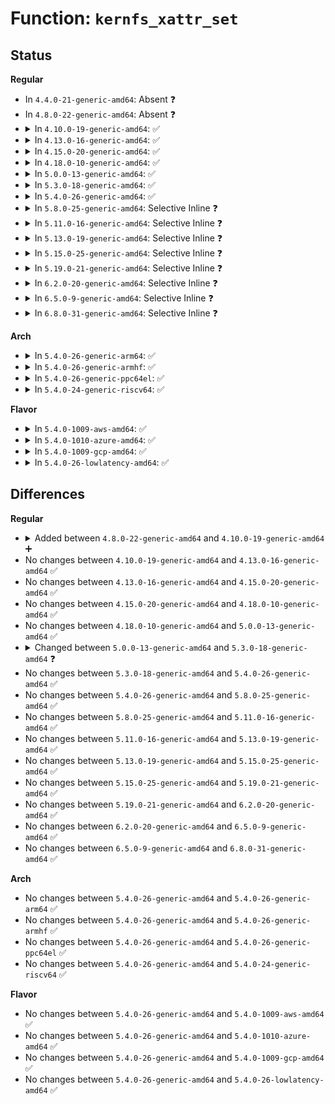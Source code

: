 # Function: <code>kernfs_xattr_set</code>

## Status
<b>Regular</b>
<ul>
<li>
In <code>4.4.0-21-generic-amd64</code>: Absent ❓
</li>
<li>
In <code>4.8.0-22-generic-amd64</code>: Absent ❓
</li>
<li>
<details>
<summary>In <code>4.10.0-19-generic-amd64</code>: ✅</summary>

```c
int kernfs_xattr_set(const struct xattr_handler * handler, struct dentry * unused, struct inode * inode, const char * suffix, const void * value, size_t size, int flags)
```

```json
{
  "name": "kernfs_xattr_set",
  "collision_type": "Unique Static",
  "inline_type": "No",
  "funcs": [
    {
      "addr": 18446744071581777152,
      "name": "kernfs_xattr_set",
      "external": false,
      "loc": "fs/kernfs/inode.c:322",
      "file": "fs/kernfs/inode.c",
      "inline": "seen, unknown",
      "caller_inline": [],
      "caller_func": []
    }
  ],
  "symbols": [
    {
      "addr": 18446744071581777152,
      "name": "kernfs_xattr_set",
      "section": ".text",
      "bind": "STB_LOCAL",
      "size": 99
    }
  ]
}
```
</details>
</li>
<li>
<details>
<summary>In <code>4.13.0-16-generic-amd64</code>: ✅</summary>

```c
int kernfs_xattr_set(const struct xattr_handler * handler, struct dentry * unused, struct inode * inode, const char * suffix, const void * value, size_t size, int flags)
```

```json
{
  "name": "kernfs_xattr_set",
  "collision_type": "Unique Static",
  "inline_type": "No",
  "funcs": [
    {
      "addr": 18446744071581831504,
      "name": "kernfs_xattr_set",
      "external": false,
      "loc": "fs/kernfs/inode.c:322",
      "file": "fs/kernfs/inode.c",
      "inline": "seen, unknown",
      "caller_inline": [],
      "caller_func": []
    }
  ],
  "symbols": [
    {
      "addr": 18446744071581831504,
      "name": "kernfs_xattr_set",
      "section": ".text",
      "bind": "STB_LOCAL",
      "size": 99
    }
  ]
}
```
</details>
</li>
<li>
<details>
<summary>In <code>4.15.0-20-generic-amd64</code>: ✅</summary>

```c
int kernfs_xattr_set(const struct xattr_handler * handler, struct dentry * unused, struct inode * inode, const char * suffix, const void * value, size_t size, int flags)
```

```json
{
  "name": "kernfs_xattr_set",
  "collision_type": "Unique Static",
  "inline_type": "No",
  "funcs": [
    {
      "addr": 18446744071581981104,
      "name": "kernfs_xattr_set",
      "external": false,
      "loc": "fs/kernfs/inode.c:323",
      "file": "fs/kernfs/inode.c",
      "inline": "seen, unknown",
      "caller_inline": [],
      "caller_func": []
    }
  ],
  "symbols": [
    {
      "addr": 18446744071581981104,
      "name": "kernfs_xattr_set",
      "section": ".text",
      "bind": "STB_LOCAL",
      "size": 99
    }
  ]
}
```
</details>
</li>
<li>
<details>
<summary>In <code>4.18.0-10-generic-amd64</code>: ✅</summary>

```c
int kernfs_xattr_set(const struct xattr_handler * handler, struct dentry * unused, struct inode * inode, const char * suffix, const void * value, size_t size, int flags)
```

```json
{
  "name": "kernfs_xattr_set",
  "collision_type": "Unique Static",
  "inline_type": "No",
  "funcs": [
    {
      "addr": 18446744071582168288,
      "name": "kernfs_xattr_set",
      "external": false,
      "loc": "fs/kernfs/inode.c:323",
      "file": "fs/kernfs/inode.c",
      "inline": "seen, unknown",
      "caller_inline": [],
      "caller_func": []
    }
  ],
  "symbols": [
    {
      "addr": 18446744071582168288,
      "name": "kernfs_xattr_set",
      "section": ".text",
      "bind": "STB_LOCAL",
      "size": 99
    }
  ]
}
```
</details>
</li>
<li>
<details>
<summary>In <code>5.0.0-13-generic-amd64</code>: ✅</summary>

```c
int kernfs_xattr_set(const struct xattr_handler * handler, struct dentry * unused, struct inode * inode, const char * suffix, const void * value, size_t size, int flags)
```

```json
{
  "name": "kernfs_xattr_set",
  "collision_type": "Unique Static",
  "inline_type": "No",
  "funcs": [
    {
      "addr": 18446744071582262944,
      "name": "kernfs_xattr_set",
      "external": false,
      "loc": "fs/kernfs/inode.c:323",
      "file": "fs/kernfs/inode.c",
      "inline": "seen, unknown",
      "caller_inline": [],
      "caller_func": []
    }
  ],
  "symbols": [
    {
      "addr": 18446744071582262944,
      "name": "kernfs_xattr_set",
      "section": ".text",
      "bind": "STB_LOCAL",
      "size": 99
    }
  ]
}
```
</details>
</li>
<li>
<details>
<summary>In <code>5.3.0-18-generic-amd64</code>: ✅</summary>

```c
int kernfs_xattr_set(struct kernfs_node * kn, const char * name, const void * value, size_t size, int flags)
```

```json
{
  "name": "kernfs_xattr_set",
  "collision_type": "Unique Global",
  "inline_type": "No",
  "funcs": [
    {
      "addr": 18446744071582428528,
      "name": "kernfs_xattr_set",
      "external": true,
      "loc": "fs/kernfs/inode.c:300",
      "file": "fs/kernfs/inode.c",
      "inline": "seen, unknown",
      "caller_inline": [],
      "caller_func": [
        "fs/kernfs/inode.c:kernfs_vfs_xattr_set",
        "security/selinux/hooks.c:selinux_kernfs_init_security"
      ]
    }
  ],
  "symbols": [
    {
      "addr": 18446744071582428528,
      "name": "kernfs_xattr_set",
      "section": ".text",
      "bind": "STB_GLOBAL",
      "size": 84
    }
  ]
}
```
</details>
</li>
<li>
<details>
<summary>In <code>5.4.0-26-generic-amd64</code>: ✅</summary>

```c
int kernfs_xattr_set(struct kernfs_node * kn, const char * name, const void * value, size_t size, int flags)
```

```json
{
  "name": "kernfs_xattr_set",
  "collision_type": "Unique Global",
  "inline_type": "No",
  "funcs": [
    {
      "addr": 18446744071582527280,
      "name": "kernfs_xattr_set",
      "external": true,
      "loc": "fs/kernfs/inode.c:299",
      "file": "fs/kernfs/inode.c",
      "inline": "seen, unknown",
      "caller_inline": [],
      "caller_func": [
        "fs/kernfs/inode.c:kernfs_vfs_xattr_set",
        "security/selinux/hooks.c:selinux_kernfs_init_security"
      ]
    }
  ],
  "symbols": [
    {
      "addr": 18446744071582527280,
      "name": "kernfs_xattr_set",
      "section": ".text",
      "bind": "STB_GLOBAL",
      "size": 84
    }
  ]
}
```
</details>
</li>
<li>
<details>
<summary>In <code>5.8.0-25-generic-amd64</code>: Selective Inline ❓</summary>

```c
int kernfs_xattr_set(struct kernfs_node * kn, const char * name, const void * value, size_t size, int flags)
```

```json
{
  "name": "kernfs_xattr_set",
  "collision_type": "Unique Global",
  "inline_type": "Selective",
  "funcs": [
    {
      "addr": 18446744071582832032,
      "name": "kernfs_xattr_set",
      "external": true,
      "loc": "fs/kernfs/inode.c:301",
      "file": "fs/kernfs/inode.c",
      "inline": "not declared, inlined",
      "caller_inline": [
        "fs/kernfs/inode.c:kernfs_vfs_xattr_set"
      ],
      "caller_func": [
        "security/selinux/hooks.c:selinux_kernfs_init_security"
      ]
    }
  ],
  "symbols": [
    {
      "addr": 18446744071582832832,
      "name": "kernfs_xattr_set",
      "section": ".text",
      "bind": "STB_GLOBAL",
      "size": 83
    }
  ]
}
```
</details>
</li>
<li>
<details>
<summary>In <code>5.11.0-16-generic-amd64</code>: Selective Inline ❓</summary>

```c
int kernfs_xattr_set(struct kernfs_node * kn, const char * name, const void * value, size_t size, int flags)
```

```json
{
  "name": "kernfs_xattr_set",
  "collision_type": "Unique Global",
  "inline_type": "Selective",
  "funcs": [
    {
      "addr": 18446744071582904784,
      "name": "kernfs_xattr_set",
      "external": true,
      "loc": "fs/kernfs/inode.c:301",
      "file": "fs/kernfs/inode.c",
      "inline": "not declared, inlined",
      "caller_inline": [
        "fs/kernfs/inode.c:kernfs_vfs_xattr_set"
      ],
      "caller_func": [
        "security/selinux/hooks.c:selinux_kernfs_init_security"
      ]
    }
  ],
  "symbols": [
    {
      "addr": 18446744071582905584,
      "name": "kernfs_xattr_set",
      "section": ".text",
      "bind": "STB_GLOBAL",
      "size": 83
    }
  ]
}
```
</details>
</li>
<li>
<details>
<summary>In <code>5.13.0-19-generic-amd64</code>: Selective Inline ❓</summary>

```c
int kernfs_xattr_set(struct kernfs_node * kn, const char * name, const void * value, size_t size, int flags)
```

```json
{
  "name": "kernfs_xattr_set",
  "collision_type": "Unique Global",
  "inline_type": "Selective",
  "funcs": [
    {
      "addr": 18446744071582932379,
      "name": "kernfs_xattr_set",
      "external": true,
      "loc": "fs/kernfs/inode.c:304",
      "file": "fs/kernfs/inode.c",
      "inline": "not declared, inlined",
      "caller_inline": [
        "fs/kernfs/inode.c:kernfs_vfs_xattr_set"
      ],
      "caller_func": [
        "security/selinux/hooks.c:selinux_kernfs_init_security"
      ]
    }
  ],
  "symbols": [
    {
      "addr": 18446744071582933392,
      "name": "kernfs_xattr_set",
      "section": ".text",
      "bind": "STB_GLOBAL",
      "size": 83
    }
  ]
}
```
</details>
</li>
<li>
<details>
<summary>In <code>5.15.0-25-generic-amd64</code>: Selective Inline ❓</summary>

```c
int kernfs_xattr_set(struct kernfs_node * kn, const char * name, const void * value, size_t size, int flags)
```

```json
{
  "name": "kernfs_xattr_set",
  "collision_type": "Unique Global",
  "inline_type": "Selective",
  "funcs": [
    {
      "addr": 18446744071583267099,
      "name": "kernfs_xattr_set",
      "external": true,
      "loc": "fs/kernfs/inode.c:304",
      "file": "fs/kernfs/inode.c",
      "inline": "not declared, inlined",
      "caller_inline": [
        "fs/kernfs/inode.c:kernfs_vfs_xattr_set"
      ],
      "caller_func": [
        "security/selinux/hooks.c:selinux_kernfs_init_security"
      ]
    }
  ],
  "symbols": [
    {
      "addr": 18446744071583268240,
      "name": "kernfs_xattr_set",
      "section": ".text",
      "bind": "STB_GLOBAL",
      "size": 83
    }
  ]
}
```
</details>
</li>
<li>
<details>
<summary>In <code>5.19.0-21-generic-amd64</code>: Selective Inline ❓</summary>

```c
int kernfs_xattr_set(struct kernfs_node * kn, const char * name, const void * value, size_t size, int flags)
```

```json
{
  "name": "kernfs_xattr_set",
  "collision_type": "Unique Global",
  "inline_type": "Selective",
  "funcs": [
    {
      "addr": 18446744071583770283,
      "name": "kernfs_xattr_set",
      "external": true,
      "loc": "fs/kernfs/inode.c:310",
      "file": "fs/kernfs/inode.c",
      "inline": "not declared, inlined",
      "caller_inline": [
        "fs/kernfs/inode.c:kernfs_vfs_xattr_set"
      ],
      "caller_func": [
        "security/selinux/hooks.c:selinux_kernfs_init_security"
      ]
    }
  ],
  "symbols": [
    {
      "addr": 18446744071583771392,
      "name": "kernfs_xattr_set",
      "section": ".text",
      "bind": "STB_GLOBAL",
      "size": 101
    }
  ]
}
```
</details>
</li>
<li>
<details>
<summary>In <code>6.2.0-20-generic-amd64</code>: Selective Inline ❓</summary>

```c
int kernfs_xattr_set(struct kernfs_node * kn, const char * name, const void * value, size_t size, int flags)
```

```json
{
  "name": "kernfs_xattr_set",
  "collision_type": "Unique Global",
  "inline_type": "Selective",
  "funcs": [
    {
      "addr": 18446744071584387643,
      "name": "kernfs_xattr_set",
      "external": true,
      "loc": "fs/kernfs/inode.c:306",
      "file": "fs/kernfs/inode.c",
      "inline": "not declared, inlined",
      "caller_inline": [
        "fs/kernfs/inode.c:kernfs_vfs_xattr_set"
      ],
      "caller_func": [
        "security/selinux/hooks.c:selinux_kernfs_init_security"
      ]
    }
  ],
  "symbols": [
    {
      "addr": 18446744071584388880,
      "name": "kernfs_xattr_set",
      "section": ".text",
      "bind": "STB_GLOBAL",
      "size": 101
    }
  ]
}
```
</details>
</li>
<li>
<details>
<summary>In <code>6.5.0-9-generic-amd64</code>: Selective Inline ❓</summary>

```c
int kernfs_xattr_set(struct kernfs_node * kn, const char * name, const void * value, size_t size, int flags)
```

```json
{
  "name": "kernfs_xattr_set",
  "collision_type": "Unique Global",
  "inline_type": "Selective",
  "funcs": [
    {
      "addr": 18446744071584615963,
      "name": "kernfs_xattr_set",
      "external": true,
      "loc": "fs/kernfs/inode.c:306",
      "file": "fs/kernfs/inode.c",
      "inline": "not declared, inlined",
      "caller_inline": [
        "fs/kernfs/inode.c:kernfs_vfs_xattr_set"
      ],
      "caller_func": [
        "security/selinux/hooks.c:selinux_kernfs_init_security"
      ]
    }
  ],
  "symbols": [
    {
      "addr": 18446744071584617200,
      "name": "kernfs_xattr_set",
      "section": ".text",
      "bind": "STB_GLOBAL",
      "size": 101
    }
  ]
}
```
</details>
</li>
<li>
<details>
<summary>In <code>6.8.0-31-generic-amd64</code>: Selective Inline ❓</summary>

```c
int kernfs_xattr_set(struct kernfs_node * kn, const char * name, const void * value, size_t size, int flags)
```

```json
{
  "name": "kernfs_xattr_set",
  "collision_type": "Unique Global",
  "inline_type": "Selective",
  "funcs": [
    {
      "addr": 18446744071584848059,
      "name": "kernfs_xattr_set",
      "external": true,
      "loc": "fs/kernfs/inode.c:305",
      "file": "fs/kernfs/inode.c",
      "inline": "not declared, inlined",
      "caller_inline": [
        "fs/kernfs/inode.c:kernfs_vfs_xattr_set"
      ],
      "caller_func": [
        "security/selinux/hooks.c:selinux_kernfs_init_security"
      ]
    }
  ],
  "symbols": [
    {
      "addr": 18446744071584849280,
      "name": "kernfs_xattr_set",
      "section": ".text",
      "bind": "STB_GLOBAL",
      "size": 113
    }
  ]
}
```
</details>
</li>
</ul>
<b>Arch</b>
<ul>
<li>
<details>
<summary>In <code>5.4.0-26-generic-arm64</code>: ✅</summary>

```c
int kernfs_xattr_set(struct kernfs_node * kn, const char * name, const void * value, size_t size, int flags)
```

```json
{
  "name": "kernfs_xattr_set",
  "collision_type": "Unique Global",
  "inline_type": "No",
  "funcs": [
    {
      "addr": 18446603336494158976,
      "name": "kernfs_xattr_set",
      "external": true,
      "loc": "fs/kernfs/inode.c:299",
      "file": "fs/kernfs/inode.c",
      "inline": "seen, unknown",
      "caller_inline": [],
      "caller_func": [
        "fs/kernfs/inode.c:kernfs_vfs_xattr_set",
        "security/selinux/hooks.c:selinux_kernfs_init_security"
      ]
    }
  ],
  "symbols": [
    {
      "addr": 18446603336494158976,
      "name": "kernfs_xattr_set",
      "section": ".text",
      "bind": "STB_GLOBAL",
      "size": 116
    }
  ]
}
```
</details>
</li>
<li>
<details>
<summary>In <code>5.4.0-26-generic-armhf</code>: ✅</summary>

```c
int kernfs_xattr_set(struct kernfs_node * kn, const char * name, const void * value, size_t size, int flags)
```

```json
{
  "name": "kernfs_xattr_set",
  "collision_type": "Unique Global",
  "inline_type": "No",
  "funcs": [
    {
      "addr": 3227599908,
      "name": "kernfs_xattr_set",
      "external": true,
      "loc": "fs/kernfs/inode.c:299",
      "file": "fs/kernfs/inode.c",
      "inline": "seen, unknown",
      "caller_inline": [],
      "caller_func": [
        "fs/kernfs/inode.c:kernfs_vfs_xattr_set",
        "security/selinux/hooks.c:selinux_kernfs_init_security"
      ]
    }
  ],
  "symbols": [
    {
      "addr": 3227599908,
      "name": "kernfs_xattr_set",
      "section": ".text",
      "bind": "STB_GLOBAL",
      "size": 96
    }
  ]
}
```
</details>
</li>
<li>
<details>
<summary>In <code>5.4.0-26-generic-ppc64el</code>: ✅</summary>

```c
int kernfs_xattr_set(struct kernfs_node * kn, const char * name, const void * value, size_t size, int flags)
```

```json
{
  "name": "kernfs_xattr_set",
  "collision_type": "Unique Global",
  "inline_type": "No",
  "funcs": [
    {
      "addr": 13835058055287839616,
      "name": "kernfs_xattr_set",
      "external": true,
      "loc": "fs/kernfs/inode.c:299",
      "file": "fs/kernfs/inode.c",
      "inline": "seen, unknown",
      "caller_inline": [],
      "caller_func": [
        "fs/kernfs/inode.c:kernfs_vfs_xattr_set",
        "security/selinux/hooks.c:selinux_kernfs_init_security"
      ]
    }
  ],
  "symbols": [
    {
      "addr": 13835058055287839616,
      "name": "kernfs_xattr_set",
      "section": ".text",
      "bind": "STB_GLOBAL",
      "size": 148
    }
  ]
}
```
</details>
</li>
<li>
<details>
<summary>In <code>5.4.0-24-generic-riscv64</code>: ✅</summary>

```c
int kernfs_xattr_set(struct kernfs_node * kn, const char * name, const void * value, size_t size, int flags)
```

```json
{
  "name": "kernfs_xattr_set",
  "collision_type": "Unique Global",
  "inline_type": "No",
  "funcs": [
    {
      "addr": 18446743936273629954,
      "name": "kernfs_xattr_set",
      "external": true,
      "loc": "fs/kernfs/inode.c:299",
      "file": "fs/kernfs/inode.c",
      "inline": "seen, unknown",
      "caller_inline": [],
      "caller_func": [
        "fs/kernfs/inode.c:kernfs_vfs_xattr_set",
        "security/selinux/hooks.c:selinux_kernfs_init_security"
      ]
    }
  ],
  "symbols": [
    {
      "addr": 18446743936273629954,
      "name": "kernfs_xattr_set",
      "section": ".text",
      "bind": "STB_GLOBAL",
      "size": 96
    }
  ]
}
```
</details>
</li>
</ul>
<b>Flavor</b>
<ul>
<li>
<details>
<summary>In <code>5.4.0-1009-aws-amd64</code>: ✅</summary>

```c
int kernfs_xattr_set(struct kernfs_node * kn, const char * name, const void * value, size_t size, int flags)
```

```json
{
  "name": "kernfs_xattr_set",
  "collision_type": "Unique Global",
  "inline_type": "No",
  "funcs": [
    {
      "addr": 18446744071582496016,
      "name": "kernfs_xattr_set",
      "external": true,
      "loc": "fs/kernfs/inode.c:299",
      "file": "fs/kernfs/inode.c",
      "inline": "seen, unknown",
      "caller_inline": [],
      "caller_func": [
        "fs/kernfs/inode.c:kernfs_vfs_xattr_set",
        "security/selinux/hooks.c:selinux_kernfs_init_security"
      ]
    }
  ],
  "symbols": [
    {
      "addr": 18446744071582496016,
      "name": "kernfs_xattr_set",
      "section": ".text",
      "bind": "STB_GLOBAL",
      "size": 84
    }
  ]
}
```
</details>
</li>
<li>
<details>
<summary>In <code>5.4.0-1010-azure-amd64</code>: ✅</summary>

```c
int kernfs_xattr_set(struct kernfs_node * kn, const char * name, const void * value, size_t size, int flags)
```

```json
{
  "name": "kernfs_xattr_set",
  "collision_type": "Unique Global",
  "inline_type": "No",
  "funcs": [
    {
      "addr": 18446744071582433248,
      "name": "kernfs_xattr_set",
      "external": true,
      "loc": "fs/kernfs/inode.c:299",
      "file": "fs/kernfs/inode.c",
      "inline": "seen, unknown",
      "caller_inline": [],
      "caller_func": [
        "fs/kernfs/inode.c:kernfs_vfs_xattr_set",
        "security/selinux/hooks.c:selinux_kernfs_init_security"
      ]
    }
  ],
  "symbols": [
    {
      "addr": 18446744071582433248,
      "name": "kernfs_xattr_set",
      "section": ".text",
      "bind": "STB_GLOBAL",
      "size": 84
    }
  ]
}
```
</details>
</li>
<li>
<details>
<summary>In <code>5.4.0-1009-gcp-amd64</code>: ✅</summary>

```c
int kernfs_xattr_set(struct kernfs_node * kn, const char * name, const void * value, size_t size, int flags)
```

```json
{
  "name": "kernfs_xattr_set",
  "collision_type": "Unique Global",
  "inline_type": "No",
  "funcs": [
    {
      "addr": 18446744071582486496,
      "name": "kernfs_xattr_set",
      "external": true,
      "loc": "fs/kernfs/inode.c:299",
      "file": "fs/kernfs/inode.c",
      "inline": "seen, unknown",
      "caller_inline": [],
      "caller_func": [
        "fs/kernfs/inode.c:kernfs_vfs_xattr_set",
        "security/selinux/hooks.c:selinux_kernfs_init_security"
      ]
    }
  ],
  "symbols": [
    {
      "addr": 18446744071582486496,
      "name": "kernfs_xattr_set",
      "section": ".text",
      "bind": "STB_GLOBAL",
      "size": 84
    }
  ]
}
```
</details>
</li>
<li>
<details>
<summary>In <code>5.4.0-26-lowlatency-amd64</code>: ✅</summary>

```c
int kernfs_xattr_set(struct kernfs_node * kn, const char * name, const void * value, size_t size, int flags)
```

```json
{
  "name": "kernfs_xattr_set",
  "collision_type": "Unique Global",
  "inline_type": "No",
  "funcs": [
    {
      "addr": 18446744071582567056,
      "name": "kernfs_xattr_set",
      "external": true,
      "loc": "fs/kernfs/inode.c:299",
      "file": "fs/kernfs/inode.c",
      "inline": "seen, unknown",
      "caller_inline": [],
      "caller_func": [
        "fs/kernfs/inode.c:kernfs_vfs_xattr_set",
        "security/selinux/hooks.c:selinux_kernfs_init_security"
      ]
    }
  ],
  "symbols": [
    {
      "addr": 18446744071582567056,
      "name": "kernfs_xattr_set",
      "section": ".text",
      "bind": "STB_GLOBAL",
      "size": 84
    }
  ]
}
```
</details>
</li>
</ul>

## Differences
<b>Regular</b>
<ul>
<li>
<details>
<summary>Added between <code>4.8.0-22-generic-amd64</code> and <code>4.10.0-19-generic-amd64</code> ➕</summary>

```c
int kernfs_xattr_set(const struct xattr_handler * handler, struct dentry * unused, struct inode * inode, const char * suffix, const void * value, size_t size, int flags)
```
</details>
</li>
<li>
No changes between <code>4.10.0-19-generic-amd64</code> and <code>4.13.0-16-generic-amd64</code> ✅
</li>
<li>
No changes between <code>4.13.0-16-generic-amd64</code> and <code>4.15.0-20-generic-amd64</code> ✅
</li>
<li>
No changes between <code>4.15.0-20-generic-amd64</code> and <code>4.18.0-10-generic-amd64</code> ✅
</li>
<li>
No changes between <code>4.18.0-10-generic-amd64</code> and <code>5.0.0-13-generic-amd64</code> ✅
</li>
<li>
<details>
<summary>Changed between <code>5.0.0-13-generic-amd64</code> and <code>5.3.0-18-generic-amd64</code> ❓</summary>
<ul>
<li>
<b>Param added. </b>
<code>struct kernfs_node * kn</code>
</li>
<li>
<b>Param added. </b>
<code>const char * name</code>
</li>
<li>
<b>Param removed. </b>
<code>const struct xattr_handler * handler</code>
</li>
<li>
<b>Param removed. </b>
<code>struct dentry * unused</code>
</li>
<li>
<b>Param removed. </b>
<code>struct inode * inode</code>
</li>
<li>
<b>Param removed. </b>
<code>const char * suffix</code>
</li>
<li>
<b>Param reordered. </b>
<code>handler, unused, inode, suffix, value, size, flags</code> ➡️ <code>kn, name, value, size, flags</code>
</li>
</ul>
</details>
</li>
<li>
No changes between <code>5.3.0-18-generic-amd64</code> and <code>5.4.0-26-generic-amd64</code> ✅
</li>
<li>
No changes between <code>5.4.0-26-generic-amd64</code> and <code>5.8.0-25-generic-amd64</code> ✅
</li>
<li>
No changes between <code>5.8.0-25-generic-amd64</code> and <code>5.11.0-16-generic-amd64</code> ✅
</li>
<li>
No changes between <code>5.11.0-16-generic-amd64</code> and <code>5.13.0-19-generic-amd64</code> ✅
</li>
<li>
No changes between <code>5.13.0-19-generic-amd64</code> and <code>5.15.0-25-generic-amd64</code> ✅
</li>
<li>
No changes between <code>5.15.0-25-generic-amd64</code> and <code>5.19.0-21-generic-amd64</code> ✅
</li>
<li>
No changes between <code>5.19.0-21-generic-amd64</code> and <code>6.2.0-20-generic-amd64</code> ✅
</li>
<li>
No changes between <code>6.2.0-20-generic-amd64</code> and <code>6.5.0-9-generic-amd64</code> ✅
</li>
<li>
No changes between <code>6.5.0-9-generic-amd64</code> and <code>6.8.0-31-generic-amd64</code> ✅
</li>
</ul>
<b>Arch</b>
<ul>
<li>
No changes between <code>5.4.0-26-generic-amd64</code> and <code>5.4.0-26-generic-arm64</code> ✅
</li>
<li>
No changes between <code>5.4.0-26-generic-amd64</code> and <code>5.4.0-26-generic-armhf</code> ✅
</li>
<li>
No changes between <code>5.4.0-26-generic-amd64</code> and <code>5.4.0-26-generic-ppc64el</code> ✅
</li>
<li>
No changes between <code>5.4.0-26-generic-amd64</code> and <code>5.4.0-24-generic-riscv64</code> ✅
</li>
</ul>
<b>Flavor</b>
<ul>
<li>
No changes between <code>5.4.0-26-generic-amd64</code> and <code>5.4.0-1009-aws-amd64</code> ✅
</li>
<li>
No changes between <code>5.4.0-26-generic-amd64</code> and <code>5.4.0-1010-azure-amd64</code> ✅
</li>
<li>
No changes between <code>5.4.0-26-generic-amd64</code> and <code>5.4.0-1009-gcp-amd64</code> ✅
</li>
<li>
No changes between <code>5.4.0-26-generic-amd64</code> and <code>5.4.0-26-lowlatency-amd64</code> ✅
</li>
</ul>
